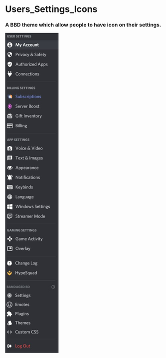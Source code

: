 # Users_Settings_Icons
### A BBD theme which allow people to have icon on their settings.
![](screenshot.jpg)
